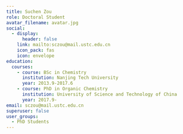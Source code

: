 ```yaml
---
title: Suchen Zou
role: Doctoral Student
avatar_filename: avatar.jpg
social:
  - display:
      header: false
    link: mailto:sczou@mail.ustc.edu.cn
    icon_pack: fas
    icon: envelope
education:
  courses:
    - course: BSc in Chemistry
      institution: Nanjing Tech University
      year: 2013.9-2017.6
    - course: PhD in Organic Chemistry
      institution: University of Science and Technology of China
      year: 2017.9-
email: sczou@mail.ustc.edu.cn
superuser: false
user_groups:
  - PhD Students
---
```

